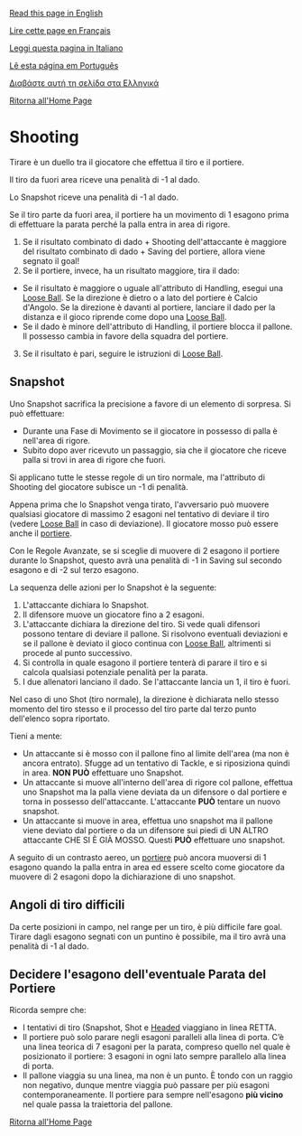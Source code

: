 [Read this page in English](https://counterattackgame.github.io/wiki/shooting)

[Lire cette page en Français](https://counterattackgame.github.io/wiki/fr/shooting)

[Leggi questa pagina in Italiano](https://counterattackgame.github.io/wiki/it/shooting)

[Lê esta página em Português](https://counterattackgame.github.io/wiki/pt/shooting)

[Διαβάστε αυτή τη σελίδα στα Ελληνικά](https://counterattackgame.github.io/wiki/gr/shooting)

[Ritorna all'Home Page](https://counterattackgame.github.io/wiki/it/index)
# Shooting

Tirare è un duello tra il giocatore che effettua il tiro e il portiere.

Il tiro da fuori area riceve una penalità di -1 al dado.

Lo Snapshot riceve una penalità di -1 al dado.

Se il tiro parte da fuori area, il portiere ha un movimento di 1 esagono prima di effettuare la parata perché la palla entra in area di rigore.

1. Se il risultato combinato di dado + Shooting dell'attaccante è maggiore del risultato combinato di dado + Saving del portiere, allora viene segnato il goal!
2. Se il portiere, invece, ha un risultato maggiore, tira il dado:

- Se il risultato è maggiore o uguale all'attributo di Handling, esegui una [Loose Ball](https://counterattackgame.github.io/wiki/it/loose_ball). Se la direzione è dietro o a lato del portiere è Calcio d'Angolo. Se la direzione è davanti al portiere, lanciare il dado per la distanza e il gioco riprende come dopo una [Loose Ball](https://counterattackgame.github.io/wiki/loose_ball).
- Se il dado è minore dell'attributo di Handling, il portiere blocca il pallone. Il possesso cambia in favore della squadra del portiere.

3. Se il risultato è pari, seguire le istruzioni di [Loose Ball](https://counterattackgame.github.io/wiki/it/loose_ball).

## Snapshot

Uno Snapshot sacrifica la precisione a favore di un elemento di sorpresa. Si può effettuare:

- Durante una Fase di Movimento se il giocatore in possesso di palla è nell'area di rigore.
- Subito dopo aver ricevuto un passaggio, sia che il giocatore che riceve palla si trovi in area di rigore che fuori.

Si applicano tutte le stesse regole di un tiro normale, ma l'attributo di Shooting del giocatore subisce un -1 di penalità.

Appena prima che lo Snapshot venga tirato, l'avversario può muovere qualsiasi giocatore di massimo 2 esagoni nel tentativo di deviare il tiro (vedere [Loose Ball](https://counterattackgame.github.io/wiki/it/loose_ball) in caso di deviazione). Il giocatore mosso può essere anche il [portiere](https://counterattackgame.github.io/wiki/goalkeeper).

Con le Regole Avanzate, se si sceglie di muovere di 2 esagono il portiere durante lo Snapshot, questo avrà una penalità di -1 in Saving sul secondo esagono e di -2 sul terzo esagono.

La sequenza delle azioni per lo Snapshot è la seguente:

1. L'attaccante dichiara lo Snapshot.
2. Il difensore muove un giocatore fino a 2 esagoni.
3. L'attaccante dichiara la direzione del tiro. Si vede quali difensori possono tentare di deviare il pallone. Si risolvono eventuali deviazioni e se il pallone è deviato il gioco continua con [Loose Ball](https://counterattackgame.github.io/wiki/it/loose_ball), altrimenti si procede al punto successivo.
4. Si controlla in quale esagono il portiere tenterà di parare il tiro e si calcola qualsiasi potenziale penalità per la parata.
5. I due allenatori lanciano il dado. Se l'attaccante lancia un 1, il tiro è fuori.

Nel caso di uno Shot (tiro normale), la direzione è dichiarata nello stesso momento del tiro stesso e il processo del tiro parte dal terzo punto dell'elenco sopra riportato.

Tieni a mente:

- Un attaccante si è mosso con il pallone fino al limite dell'area (ma non è ancora entrato). Sfugge ad un tentativo di Tackle, e si riposiziona quindi in area. **NON PUÒ** effettuare uno Snapshot.
- Un attaccante si muove all'interno dell'area di rigore col pallone, effettua uno Snapshot ma la palla viene deviata da un difensore o dal portiere e torna in possesso dell'attaccante. L'attaccante **PUÒ** tentare un nuovo snapshot.
- Un attaccante si muove in area, effettua uno snapshot ma il pallone viene deviato dal portiere o da un difensore sui piedi di UN ALTRO attaccante CHE SI È GIÀ MOSSO. Questi **PUÒ** effettuare uno snapshot.

A seguito di un contrasto aereo, un [portiere](https://counterattackgame.github.io/wiki/it/goalkeeper) può ancora muoversi di 1 esagono quando la palla entra in area ed essere scelto come giocatore da muovere di 2 esagoni dopo la dichiarazione di uno snapshot.

## Angoli di tiro difficili

Da certe posizioni in campo, nel range per un tiro, è più difficile fare goal. Tirare dagli esagono segnati con un puntino è possibile, ma il tiro avrà una penalità di -1 al dado.

## Decidere l'esagono dell'eventuale Parata del Portiere

Ricorda sempre che:

- I tentativi di tiro (Snapshot, Shot e [Headed](https://counterattackgame.github.io/wiki/it/heading) viaggiano in linea RETTA.
- Il portiere può solo parare negli esagoni paralleli alla linea di porta. C’è una linea teorica di 7 esagoni per la parata, compreso quello nel quale è posizionato il portiere: 3 esagoni in ogni lato sempre parallelo alla linea di porta.
- Il pallone viaggia su una linea, ma non è un punto. È tondo con un raggio non negativo, dunque mentre viaggia può passare per più esagoni contemporaneamente.
Il portiere para sempre nell'esagono **più vicino** nel quale passa la traiettoria del pallone.

[Ritorna all'Home Page](https://counterattackgame.github.io/wiki/it/index)
